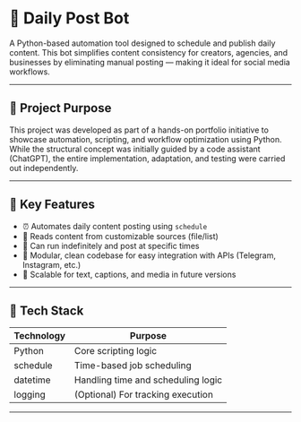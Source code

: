 # 🤖 Daily Post Bot

A Python-based automation tool designed to schedule and publish daily content. This bot simplifies content consistency for creators, agencies, and businesses by eliminating manual posting — making it ideal for social media workflows.

---

## 📌 Project Purpose

This project was developed as part of a hands-on portfolio initiative to showcase automation, scripting, and workflow optimization using Python. While the structural concept was initially guided by a code assistant (ChatGPT), the entire implementation, adaptation, and testing were carried out independently.

---

## 💼 Key Features

- ⏰ Automates daily content posting using `schedule`
- 🧾 Reads content from customizable sources (file/list)
- 🔁 Can run indefinitely and post at specific times
- 🧱 Modular, clean codebase for easy integration with APIs (Telegram, Instagram, etc.)
- 💬 Scalable for text, captions, and media in future versions

---

## 🧠 Tech Stack

| Technology | Purpose                             |
|------------|-------------------------------------|
| Python     | Core scripting logic                |
| schedule   | Time-based job scheduling           |
| datetime   | Handling time and scheduling logic  |
| logging    | (Optional) For tracking execution   |

---
